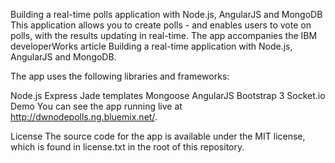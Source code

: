 Building a real-time polls application with Node.js, AngularJS and MongoDB
This application allows you to create polls - and enables users to vote on polls, with the results updating in real-time. The app accompanies the IBM developerWorks article Building a real-time application with Node.js, AngularJS and MongoDB.

The app uses the following libraries and frameworks:

Node.js
Express
Jade templates
Mongoose
AngularJS
Bootstrap 3
Socket.io
Demo
You can see the app running live at http://dwnodepolls.ng.bluemix.net/.

License
The source code for the app is available under the MIT license, which is found in license.txt in the root of this repository.